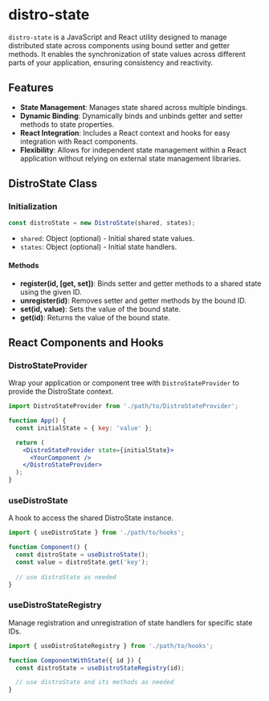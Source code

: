 
# distro-state

`distro-state` is a JavaScript and React utility designed to manage distributed state across components using bound setter and getter methods. It enables the synchronization of state values across different parts of your application, ensuring consistency and reactivity.

## Features

- **State Management**: Manages state shared across multiple bindings.
- **Dynamic Binding**: Dynamically binds and unbinds getter and setter methods to state properties.
- **React Integration**: Includes a React context and hooks for easy integration with React components.
- **Flexibility**: Allows for independent state management within a React application without relying on external state management libraries.

## DistroState Class

### Initialization

```javascript
const distroState = new DistroState(shared, states);
```

- `shared`: Object (optional) - Initial shared state values.
- `states`: Object (optional) - Initial state handlers.

#### Methods

- **register(id, [get, set])**: Binds setter and getter methods to a shared state using the given ID.
- **unregister(id)**: Removes setter and getter methods by the bound ID.
- **set(id, value)**: Sets the value of the bound state.
- **get(id)**: Returns the value of the bound state.

## React Components and Hooks

### DistroStateProvider

Wrap your application or component tree with `DistroStateProvider` to provide the DistroState context.

```jsx
import DistroStateProvider from './path/to/DistroStateProvider';

function App() {
  const initialState = { key: 'value' };

  return (
    <DistroStateProvider state={initialState}>
      <YourComponent />
    </DistroStateProvider>
  );
}
```

### useDistroState

A hook to access the shared DistroState instance.

```jsx
import { useDistroState } from './path/to/hooks';

function Component() {
  const distroState = useDistroState();
  const value = distroState.get('key');
  
  // use distroState as needed
}
```

### useDistroStateRegistry

Manage registration and unregistration of state handlers for specific state IDs.

```jsx
import { useDistroStateRegistry } from './path/to/hooks';

function ComponentWithState({ id }) {
  const distroState = useDistroStateRegistry(id);

  // use distroState and its methods as needed
}
```

